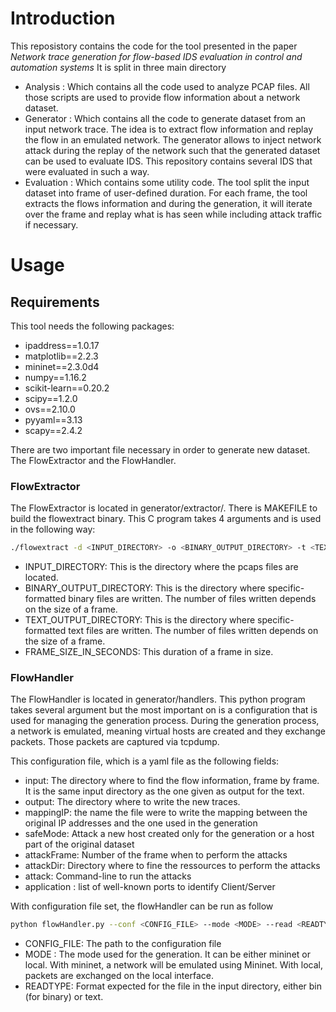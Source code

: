 # Introduction
This reposistory contains the code for the tool presented in the paper *Network trace generation for flow-based IDS evaluation in control and automation systems*
It is split in three main directory
- Analysis : Which contains all the code used to analyze PCAP files. All those scripts are used to provide flow information about a network dataset.
- Generator : Which contains all the code to generate dataset from an input network trace. The idea is to extract flow information and replay the flow in an emulated network. The generator allows to inject network attack during the replay of the network such that the generated dataset can be used to evaluate IDS. This repository contains several IDS that were evaluated in such a way.
- Evaluation : Which contains some utility code. The tool split the input dataset into frame of user-defined duration. For each frame, the tool extracts the flows information and during the generation, it will iterate over the frame and replay what is has seen while including attack traffic if necessary.

# Usage

## Requirements
This tool needs the following packages:
- ipaddress==1.0.17
- matplotlib==2.2.3
- mininet==2.3.0d4
- numpy==1.16.2
- scikit-learn==0.20.2
- scipy==1.2.0
- ovs==2.10.0
- pyyaml==3.13
- scapy==2.4.2

There are two important file necessary in order to generate new dataset. The FlowExtractor and the FlowHandler.

### FlowExtractor
The FlowExtractor is located in generator/extractor/. There is MAKEFILE to build the flowextract binary. This C program takes 4 arguments and is used in the following way:
```bash
./flowextract -d <INPUT_DIRECTORY> -o <BINARY_OUTPUT_DIRECTORY> -t <TEXT_OUTPUT_DIRECTORY> -s <FRAME_SIZE_IN_SECONDS>
```
- INPUT_DIRECTORY: This is the directory where the pcaps files are located.
- BINARY_OUTPUT_DIRECTORY: This is the directory where specific-formatted binary files are written. The number of files written depends on the size of a frame.
- TEXT_OUTPUT_DIRECTORY: This is the directory where specific-formatted text files are written. The number of files written depends on the size of a frame.
- FRAME_SIZE_IN_SECONDS: This duration of a frame in size.

### FlowHandler
The FlowHandler is located in generator/handlers. This python program takes several argument but the most important on is a configuration that is used for managing the generation process.
During the generation process, a network is emulated, meaning virtual hosts are created and they exchange packets. Those packets are captured via tcpdump.

This configuration file, which is a yaml file as the following fields:
- input: The directory where to find the flow information, frame by frame. It is the same input directory as the one given as output for the text.
- output: The directory where to write the new traces.
- mappingIP: the name the file were to write the mapping between the original IP addresses and the one used in the generation
- safeMode: Attack a new host created only for the generation or a host part of the original dataset
- attackFrame: Number of the frame when to perform the attacks
- attackDir: Directory where to fine the ressources to perform the attacks
- attack: Command-line to run the attacks
- application : list of well-known ports to identify Client/Server

With configuration file set, the flowHandler can be run as follow
```bash
python flowHandler.py --conf <CONFIG_FILE> --mode <MODE> --read <READTYPE>
```
- CONFIG_FILE: The path to the configuration file
- MODE : The mode used for the generation. It can be either mininet or local. With mininet, a network will be emulated using Mininet. With local, packets are exchanged on the local interface.
- READTYPE: Format expected for the file in the input directory, either bin (for binary) or text.
